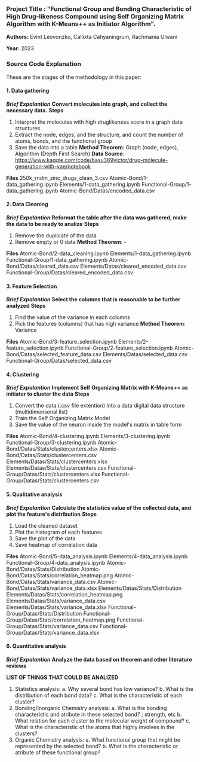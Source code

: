 ### Project Title : "Functional Group and Bonding Characteristic of High Drug-likeness Compound using Self Organizing Matrix Algorithm with K-Means++ as Initiator Algorithm".

**Authors:** Evint Leovonzko, Callixta Cahyaningrum, Rachmania Ulwani

**Year:** 2023

### Source Code Explanation

These are the stages of the methodology in this paper:

#### 1. Data gathering
***Brief Expalantion***
**Convert molecules into graph, and collect the necessary data.**
**Steps**
1. Interpret the molecules with high druglikeness score in a graph data structures
2. Extract the node, edges, and the structure, and count the number of atoms, bonds, and the functional group
3. Save the data into a table
**Method Theorem**: Graph (node, edges), Algorithm (Depth First Search)
**Data Source**: https://www.kaggle.com/code/basu369victor/drug-molecule-generation-with-vae/notebook

**Files**
250k_rndm_zinc_drugs_clean_3.csv
Atomic-Bond/1-data_gathering.ipynb
Elements/1-data_gathering.ipynb
Functional-Group/1-data_gathering.ipynb
Atomic-Bond/Datas/encoded_data.csv

#### 2. Data Cleaning
***Brief Expalantion***
**Reformat the table after the data was gathered, make the data to be ready to analize**
**Steps**
1. Remove the duplicate of the data
2. Remove empty or 0 data
**Method Theorem**: -

**Files**
Atomic-Bond/2-data_cleaning.ipynb
Elements/1-data_gathering.ipynb
Functional-Group/1-data_gathering.ipynb
Atomic-Bond/Datas/cleared_data.csv
Elements/Datas/cleared_encoded_data.csv
Functional-Group/Datas/cleared_encoded_data.csv

#### 3. Feature Selection
***Brief Expalantion***
**Select the columns that is reasonable to be further analyzed**
**Steps**
1. Find the value of the variance in each columns
2. Pick the features (columns) that has high variance 
**Method Theorem**: Variance

**Files**
Atomic-Bond/3-feature_selection.ipynb
Elements/2-feature_selection.ipynb
Functional-Group/2-feature_selection.ipynb
Atomic-Bond/Datas/selected_feature_data.csv
Elements/Datas/selected_data.csv
Functional-Group/Datas/selected_data.csv

#### 4. Clustering
***Brief Expalantion***
**Implement Self Organizing Matrix with K-Means++ as initiator to cluster the data**
**Steps**
1. Convert the data (.csv file extention) into a data digital data structure (multidimensonal list)
2. Train the Self Organizing Matrix Model
3. Save the value of the neuron inside the model's matrix in table form

**Files**
Atomic-Bond/4-clustering.ipynb
Elements/3-clustering.ipynb
Functional-Group/3-clustering.ipynb
Atomic-Bond/Datas/Stats/clustercenters.xlsx
Atomic-Bond/Datas/Stats/clustercenters.csv
Elements/Datas/Stats/clustercenters.xlsx
Elements/Datas/Stats/clustercenters.csv
Functional-Group/Datas/Stats/clustercenters.xlsx
Functional-Group/Datas/Stats/clustercenters.csv

#### 5. Qualitative analysis
***Brief Expalantion***
**Calculate the statistics value of the collected data, and plot the feature's distribution**
**Steps**
1. Load the cleaned dataset
2. Plot the histogram of each features
3. Save the plot of the data
4. Save heatmap of correlation data

**Files**
Atomic-Bond/5-data_analysis.ipynb
Elements/4-data_analysis.ipynb
Functional-Group/4-data_analysis.ipynb
Atomic-Bond/Datas/Stats/Distribution
Atomic-Bond/Datas/Stats/correlation_heatmap.png
Atomic-Bond/Datas/Stats/variance_data.csv
Atomic-Bond/Datas/Stats/variance_data.xlsx
Elements/Datas/Stats/Distribution
Elements/Datas/Stats/correlation_heatmap.png
Elements/Datas/Stats/variance_data.csv
Elements/Datas/Stats/variance_data.xlsx
Functional-Group/Datas/Stats/Distribution
Functional-Group/Datas/Stats/correlation_heatmap.png
Functional-Group/Datas/Stats/variance_data.csv
Functional-Group/Datas/Stats/variance_data.xlsx

#### 6. Quantitative analysis
***Brief Expalantion***
**Analyze the data based on theorem and other literature reviews**

**LIST OF THINGS THAT COULD BE ANALIZED**
1. Statistics analysis:
    a. Why several bond has low variance?
    b. What is the distribution of each bond data?
    c. What is the characteristic of each cluster?
2. Bonding/Inorganic Chemistry analysis:
    a. What is the bonding characteristic and atribute in these selected bond? ; strength, etc
    b. What relation for each cluster to the molecular weight of compound?
    c. What is the characteristic of the atoms that highly involves in the clusters?
3. Organic Chemistry analysis:
    a. What functional group that might be represented by the selected bond?
    b. What is the characteristic or atribute of these functional group?